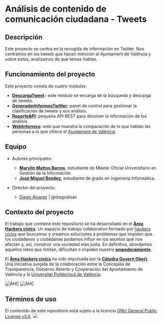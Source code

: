 # Análisis de contenido de comunicación ciudadana - Tweets


## Descripción

Este proyecto se centra en la recogida de información en Twitter. Nos centramos
en los tweets que hacen mención al Ajuntament de València y sobre estos,
analizamos de que temas hablan.


## Funcionamiento del proyecto

Este proyecto consta de cuatro módulos:

- **<a href="https://github.com/areahackerscivics/DescargaTweet.git" target="_blank">DescargaTweet</a> :** este módulo se encarga de la búsqueda y
descarga de tweets.
- **<a href="https://github.com/areahackerscivics/GeneradorInformesTwitter.git" target="_blank">GeneradorInformesTwitter</a>:** panel de control para gestionar la
clasificación de tweets y sus análisis.
- **<a href="https://github.com/areahackerscivics/ReporteAPI.git" target="_blank">ReporteAPI</a>:** pequeña API REST para devolver la
información de los análisis.
- **<a href="https://github.com/areahackerscivics/WebInformes.git" target="_blank">WebInformes</a>:** web que muestra la comparación de lo que
hablan las personas a lo que ofrece el <a href="http://gobiernoabierto.valencia.es/va/" target="_blank">Ajuntament de València</a>.

## Equipo
- Autores principales:  
  - **<a href="https://www.linkedin.com/in/marylin-mattos-a0a59b22/" target="_blank"> Marylin Mattos Barros</a>**, estudiante de Máster Oficial Universitario en Gestión de la Información
  - **<a href="https://github.com/xikoto" target="_blank">José Miguel Benítez</a>**, estudiante de grado en ingeniería Informática.


- Director del proyecto:
  - [Diego Álvarez](https://about.me/diegoalsan) | @diegoalsan


## Contexto del proyecto

El trabajo que contiene este repositorio se ha desarrollado en el [**Àrea Hackers cívics**](http://civichackers.cc). Un espacio de trabajo colaborativo formado por [hackers cívics](http://civichackers.webs.upv.es/conocenos/que-es-una-hacker-civicoa/) que buscamos y creamos soluciones a problemas que impiden que los ciudadanos y ciudadanas podamos influir en los asuntos que nos afectan y, así, construir una sociedad más justa. En definitiva, abordamos aquellos retos que limitan, dificultan o impiden nuestro [**empoderamiento**](http://civichackers.webs.upv.es/conocenos/una-aproximacion-al-concepto-de-empoderamiento/).

El [**Àrea Hackers cívics**](http://civichackers.cc) ha sido impulsada por la [**Cátedra Govern Obert**](http://www.upv.es/contenidos/CATGO/info/). Una iniciativa surgida de la colaboración entre la Concejalía de Transparencia, Gobierno Abierto y Cooperación del Ayuntamiento de València y la [Universitat Politècnica de València](http://www.upv.es).

![ÀHC](http://civichackers.webs.upv.es/wp-content/uploads/2017/02/Logo_CGO_web.png) ![ÀHC](http://civichackers.webs.upv.es/wp-content/uploads/2017/02/logo_AHC_web.png)



## Términos de uso

El contenido de este repositorio está sujeto a la licencia [GNU General Public License v3.0](https://www.gnu.org/licenses/gpl-3.0.en.html). ![](https://www.gnu.org/graphics/gplv3-127x51.png)

